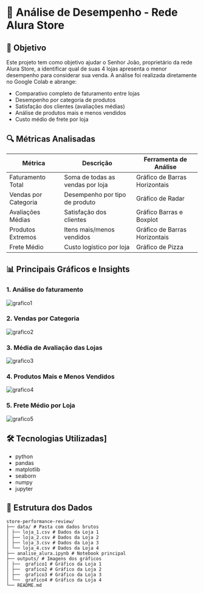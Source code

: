 # 🌟 Análise de Desempenho - Rede Alura Store

## 📌 Objetivo
Este projeto tem como objetivo ajudar o Senhor João, proprietário da rede Alura Store, a identificar qual de suas 4 lojas apresenta o menor desempenho para considerar sua venda. A análise foi realizada diretamente no Google Colab e abrange:

- Comparativo completo de faturamento entre lojas
- Desempenho por categoria de produtos
- Satisfação dos clientes (avaliações médias)
- Análise de produtos mais e menos vendidos
- Custo médio de frete por loja

## 🔍 Métricas Analisadas
| Métrica               | Descrição                          | Ferramenta de Análise         |
|-----------------------|------------------------------------|-------------------------------|
| Faturamento Total     | Soma de todas as vendas por loja   | Gráfico de Barras Horizontais |
| Vendas por Categoria  | Desempenho por tipo de produto     | Gráfico de Radar              |
| Avaliações Médias     | Satisfação dos clientes            | Gráfico Barras e Boxplot      |
| Produtos Extremos     | Itens mais/menos vendidos          | Gráfico de Barras Horizontais |
| Frete Médio           | Custo logístico por loja           | Gráfico de Pizza              |

## 📊 Principais Gráficos e Insights

### 1. Análise do faturamento
![grafico1](https://github.com/user-attachments/assets/1f6ed28c-667c-4cb8-a08c-8921577df623)


### 2. Vendas por Categoria
![grafico2](https://github.com/user-attachments/assets/fe4ea369-e53b-409d-a02d-5c9cea954c4f)


### 3. Média de Avaliação das Lojas
![grafico3](https://github.com/user-attachments/assets/15eb3bc7-a01a-47ef-8956-95430b3d8dc7)


### 4. Produtos Mais e Menos Vendidos
![grafico4](https://github.com/user-attachments/assets/8d568bc2-ba23-40c4-aee4-73d815d77e5f)


### 5. Frete Médio por Loja
![grafico5](https://github.com/user-attachments/assets/3b4a1575-79bd-4830-9a1c-9116dd5bd997)



## 🛠️ Tecnologias Utilizadas]

- python
- pandas
- matplotlib
- seaborn
- numpy
- jupyter

## 📂 Estrutura dos Dados
```
store-performance-review/
├── data/ # Pasta com dados brutos
│ ├── loja_1.csv # Dados da Loja 1
│ ├── loja_2.csv # Dados da Loja 2
│ ├── loja_3.csv # Dados da Loja 3
│ └── loja_4.csv # Dados da Loja 4
├── analise_alura.ipynb # Notebook principal
├── outputs/ # Imagens dos gráficos
│ ├──  grafico1 # Gráfico da Loja 1
│ ├──  grafico2 # Gráfico da Loja 2
│ ├──  grafico3 # Gráfico da Loja 3
│ └──  grafico4 # Gráfico da Loja 4
└── README.md
```
